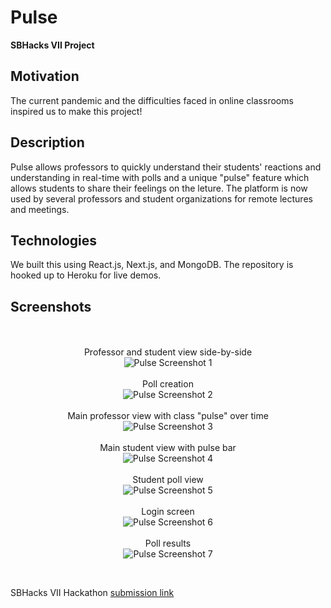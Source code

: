 # Pulse
<b>SBHacks VII Project</b>

## Motivation
The current pandemic and the difficulties faced in online classrooms inspired us to make this project!

## Description
Pulse allows professors to quickly understand their students' reactions and understanding in real-time with polls and a unique "pulse" feature which allows students to share their feelings on the leture. The platform is now used by several professors and student organizations for remote lectures and meetings.

## Technologies
We built this using React.js, Next.js, and MongoDB. The repository is hooked up to Heroku for live demos.

## Screenshots

<p align="center">
  <br/><br/><span>Professor and student view side-by-side</span><br/>
  <img alt="Pulse Screenshot 1" src="/screenshots/pulse-screenshot-1.jpg">
  <br/><br/><span>Poll creation</span><br/>
  <img alt="Pulse Screenshot 2" src="/screenshots/pulse-screenshot-2.jpg">
  <br/><br/><span>Main professor view with class "pulse" over time</span><br/>
  <img alt="Pulse Screenshot 3" src="/screenshots/pulse-screenshot-3.jpg">
  <br/><br/><span>Main student view with pulse bar</span><br/>
  <img alt="Pulse Screenshot 4" src="/screenshots/pulse-screenshot-4.jpg">
  <br/><br/><span>Student poll view</span><br/>
  <img alt="Pulse Screenshot 5" src="/screenshots/pulse-screenshot-5.jpg">
  <br/><br/><span>Login screen</span><br/>
  <img alt="Pulse Screenshot 6" src="/screenshots/pulse-screenshot-6.jpg">
  <br/><br/><span>Poll results</span><br/>
  <img alt="Pulse Screenshot 7" src="/screenshots/pulse-screenshot-7.jpg">
</p>

<br/>

SBHacks VII Hackathon [submission link](https://devpost.com/software/pulse-rgx68e)
